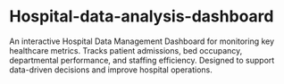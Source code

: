 # Hospital-data-analysis-dashboard
An interactive Hospital Data Management Dashboard for monitoring key healthcare metrics. Tracks patient admissions, bed occupancy, departmental performance, and staffing efficiency. Designed to support data-driven decisions and improve hospital operations.
